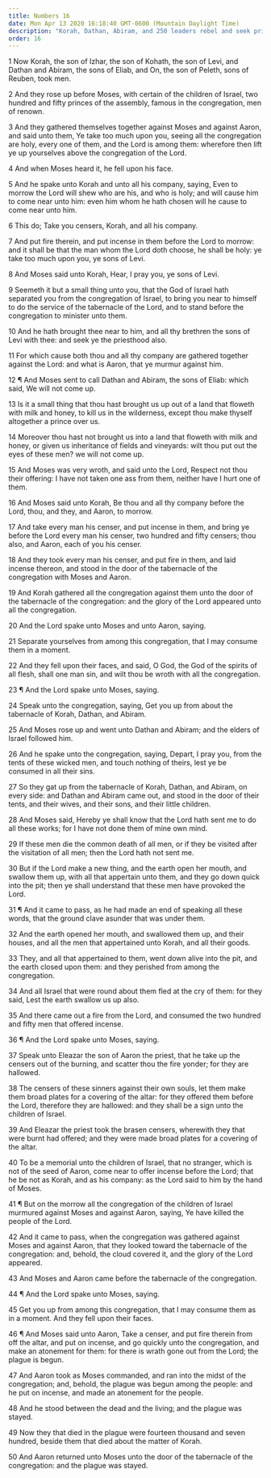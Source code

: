 ```yaml
---
title: Numbers 16
date: Mon Apr 13 2020 16:18:40 GMT-0600 (Mountain Daylight Time)
description: "Korah, Dathan, Abiram, and 250 leaders rebel and seek priestly offices—The earth swallows the three rebels and their families—Fire from the Lord consumes the 250 rebels—Israel murmurs against Moses and Aaron for slaying the people—The Lord sends a plague, from which 14,700 die."
order: 16
---
```


1 Now Korah, the son of Izhar, the son of Kohath, the son of Levi, and Dathan and Abiram, the sons of Eliab, and On, the son of Peleth, sons of Reuben, took men.

2 And they rose up before Moses, with certain of the children of Israel, two hundred and fifty princes of the assembly, famous in the congregation, men of renown.

3 And they gathered themselves together against Moses and against Aaron, and said unto them, Ye take too much upon you, seeing all the congregation are holy, every one of them, and the Lord is among them: wherefore then lift ye up yourselves above the congregation of the Lord.

4 And when Moses heard it, he fell upon his face.

5 And he spake unto Korah and unto all his company, saying, Even to morrow the Lord will shew who are his, and who is holy; and will cause him to come near unto him: even him whom he hath chosen will he cause to come near unto him.

6 This do; Take you censers, Korah, and all his company.

7 And put fire therein, and put incense in them before the Lord to morrow: and it shall be that the man whom the Lord doth choose, he shall be holy: ye take too much upon you, ye sons of Levi.

8 And Moses said unto Korah, Hear, I pray you, ye sons of Levi.

9 Seemeth it but a small thing unto you, that the God of Israel hath separated you from the congregation of Israel, to bring you near to himself to do the service of the tabernacle of the Lord, and to stand before the congregation to minister unto them.

10 And he hath brought thee near to him, and all thy brethren the sons of Levi with thee: and seek ye the priesthood also.

11 For which cause both thou and all thy company are gathered together against the Lord: and what is Aaron, that ye murmur against him.

12 ¶ And Moses sent to call Dathan and Abiram, the sons of Eliab: which said, We will not come up.

13 Is it a small thing that thou hast brought us up out of a land that floweth with milk and honey, to kill us in the wilderness, except thou make thyself altogether a prince over us.

14 Moreover thou hast not brought us into a land that floweth with milk and honey, or given us inheritance of fields and vineyards: wilt thou put out the eyes of these men? we will not come up.

15 And Moses was very wroth, and said unto the Lord, Respect not thou their offering: I have not taken one ass from them, neither have I hurt one of them.

16 And Moses said unto Korah, Be thou and all thy company before the Lord, thou, and they, and Aaron, to morrow.

17 And take every man his censer, and put incense in them, and bring ye before the Lord every man his censer, two hundred and fifty censers; thou also, and Aaron, each of you his censer.

18 And they took every man his censer, and put fire in them, and laid incense thereon, and stood in the door of the tabernacle of the congregation with Moses and Aaron.

19 And Korah gathered all the congregation against them unto the door of the tabernacle of the congregation: and the glory of the Lord appeared unto all the congregation.

20 And the Lord spake unto Moses and unto Aaron, saying.

21 Separate yourselves from among this congregation, that I may consume them in a moment.

22 And they fell upon their faces, and said, O God, the God of the spirits of all flesh, shall one man sin, and wilt thou be wroth with all the congregation.

23 ¶ And the Lord spake unto Moses, saying.

24 Speak unto the congregation, saying, Get you up from about the tabernacle of Korah, Dathan, and Abiram.

25 And Moses rose up and went unto Dathan and Abiram; and the elders of Israel followed him.

26 And he spake unto the congregation, saying, Depart, I pray you, from the tents of these wicked men, and touch nothing of theirs, lest ye be consumed in all their sins.

27 So they gat up from the tabernacle of Korah, Dathan, and Abiram, on every side: and Dathan and Abiram came out, and stood in the door of their tents, and their wives, and their sons, and their little children.

28 And Moses said, Hereby ye shall know that the Lord hath sent me to do all these works; for I have not done them of mine own mind.

29 If these men die the common death of all men, or if they be visited after the visitation of all men; then the Lord hath not sent me.

30 But if the Lord make a new thing, and the earth open her mouth, and swallow them up, with all that appertain unto them, and they go down quick into the pit; then ye shall understand that these men have provoked the Lord.

31 ¶ And it came to pass, as he had made an end of speaking all these words, that the ground clave asunder that was under them.

32 And the earth opened her mouth, and swallowed them up, and their houses, and all the men that appertained unto Korah, and all their goods.

33 They, and all that appertained to them, went down alive into the pit, and the earth closed upon them: and they perished from among the congregation.

34 And all Israel that were round about them fled at the cry of them: for they said, Lest the earth swallow us up also.

35 And there came out a fire from the Lord, and consumed the two hundred and fifty men that offered incense.

36 ¶ And the Lord spake unto Moses, saying.

37 Speak unto Eleazar the son of Aaron the priest, that he take up the censers out of the burning, and scatter thou the fire yonder; for they are hallowed.

38 The censers of these sinners against their own souls, let them make them broad plates for a covering of the altar: for they offered them before the Lord, therefore they are hallowed: and they shall be a sign unto the children of Israel.

39 And Eleazar the priest took the brasen censers, wherewith they that were burnt had offered; and they were made broad plates for a covering of the altar.

40 To be a memorial unto the children of Israel, that no stranger, which is not of the seed of Aaron, come near to offer incense before the Lord; that he be not as Korah, and as his company: as the Lord said to him by the hand of Moses.

41 ¶ But on the morrow all the congregation of the children of Israel murmured against Moses and against Aaron, saying, Ye have killed the people of the Lord.

42 And it came to pass, when the congregation was gathered against Moses and against Aaron, that they looked toward the tabernacle of the congregation: and, behold, the cloud covered it, and the glory of the Lord appeared.

43 And Moses and Aaron came before the tabernacle of the congregation.

44 ¶ And the Lord spake unto Moses, saying.

45 Get you up from among this congregation, that I may consume them as in a moment. And they fell upon their faces.

46 ¶ And Moses said unto Aaron, Take a censer, and put fire therein from off the altar, and put on incense, and go quickly unto the congregation, and make an atonement for them: for there is wrath gone out from the Lord; the plague is begun.

47 And Aaron took as Moses commanded, and ran into the midst of the congregation; and, behold, the plague was begun among the people: and he put on incense, and made an atonement for the people.

48 And he stood between the dead and the living; and the plague was stayed.

49 Now they that died in the plague were fourteen thousand and seven hundred, beside them that died about the matter of Korah.

50 And Aaron returned unto Moses unto the door of the tabernacle of the congregation: and the plague was stayed.
